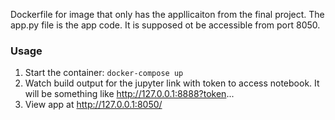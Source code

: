 Dockerfile for image that only has the appllicaiton from the final project.  The app.py file is the app code.  It is supposed ot be accessible from port 8050.

### Usage

1. Start the container:
`docker-compose up`
2. Watch build output for the jupyter link with token to access notebook. It will be something like http://127.0.0.1:8888?token...
3. View app at http://127.0.0.1:8050/

